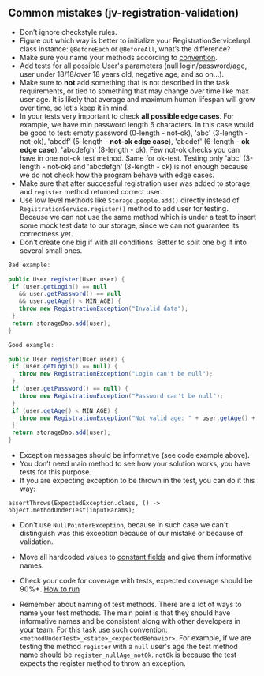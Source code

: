 ## Common mistakes (jv-registration-validation)

* Don’t ignore checkstyle rules.
* Figure out which way is better to initialize your RegistrationServiceImpl class instance: `@BeforeEach` or `@BeforeAll`, what’s the difference?
* Make sure you name your methods according to [convention](https://google.github.io/styleguide/javaguide.html#s5.2.3-method-names).
* Add tests for all possible User's parameters (null login/password/age, user under 18/18/over 18 years old, negative age, and so on...).
* Make sure to **not** add something that is not described in the task requirements, or tied to something that may change over time like max user age. It is likely that average and maximum human lifespan will grow over time, so let's keep it in mind.
* In your tests very important to check **all possible edge cases**. For example, we have min password length 6 characters. 
In this case would be good to test: empty password (0-length - not-ok), 'abc' (3-length - not-ok), 'abcdf' (5-length - **not-ok edge case**), 
'abcdef' (6-length - **ok edge case**), 'abcdefgh' (8-length - ok). Few not-ok checks you can have in one not-ok test method. Same for ok-test.
Testing only 'abc' (3-length - not-ok) and 'abcdefgh' (8-length - ok) is not enough because we do not check how the program behave with edge cases.
* Make sure that after successful registration user was added to storage and `register` method returned correct user.
* Use low level methods like `Storage.people.add()` directly instead of `RegistrationService.register()` method to add user for testing. Because we can not use the same method which is under a test to insert some mock test data to our storage, since we can not guarantee its correctness yet.
* Don't create one big if with all conditions. Better to split one big if into several small ones.

```java 
Bad example:

public User register(User user) {
 if (user.getLogin() == null 
   && user.getPassword() == null
   && user.getAge() < MIN_AGE) {
   throw new RegistrationException("Invalid data");
 }
 return storageDao.add(user);
}
```

```java 
Good example:

public User register(User user) {
 if (user.getLogin() == null) {
   throw new RegistrationException("Login can't be null");
 }
 if (user.getPassword() == null) {
   throw new RegistrationException("Password can't be null");
 }
 if (user.getAge() < MIN_AGE) {
   throw new RegistrationException("Not valid age: " + user.getAge() + ". Min allowed age is " + MIN_AGE);
 }
 return storageDao.add(user);
}
```
* Exception messages should be informative (see code example above).
* You don’t need main method to see how your solution works, you have tests for this purpose.
* If you are expecting exception to be thrown in the test, you can do it this way:
```
assertThrows(ExpectedException.class, () -> object.methodUnderTest(inputParams);
```
* Don't use `NullPointerException`, because in such case we can't distinguish was this exception because of our mistake or because of validation.

* Move all hardcoded values to [constant fields](https://mate-academy.github.io/style-guides/java/java.html#s5.2.4-constant-names) and give them informative names.

* Check your code for coverage with tests, expected coverage should be 90%+. [How to run](https://www.jetbrains.com/help/idea/running-test-with-coverage.html#run-config-with-coverage)

* Remember about naming of test methods.
  There are a lot of ways to name your test methods. The main point is that 
  they should have informative names and be consistent along with other developers in your team. 
  For this task use such convention: `<methodUnderTest>_<state>_<expectedBehavior>`. 
  For example, if we are testing the method `register` with a `null` user's age 
  the test method name should be `register_nullAge_notOk`. `notOk` is because 
  the test expects the register method to throw an exception.